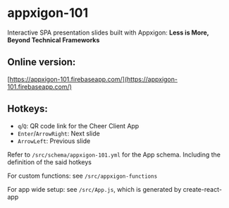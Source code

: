 # appxigon-101

Interactive SPA presentation slides built with Appxigon: **Less is More, Beyond Technical Frameworks**

## Online version:
[https://appxigon-101.firebaseapp.com/](https://appxigon-101.firebaseapp.com/)

## Hotkeys:
- `q`/`Q`: QR code link for the Cheer Client App
- `Enter`/`ArrowRight`: Next slide
- `ArrowLeft`: Previous slide

Refer to `/src/schema/appxigon-101.yml` for the App schema. Including the definition of the said hotkeys

For custom functions: see `/src/appxigon-functions`

For app wide setup: see `/src/App.js`, which is generated by create-react-app
